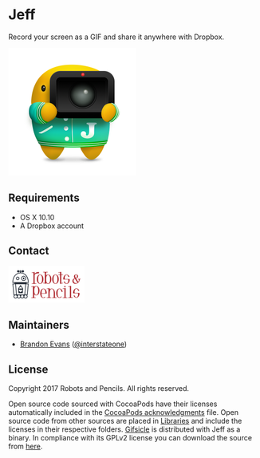 # Jeff

Record your screen as a GIF and share it anywhere with Dropbox.

<img src="JeffIcon@2x.png" width="256" height="256" />

## Requirements

- OS X 10.10
- A Dropbox account

## Contact

<a href="http://www.robotsandpencils.com"><img src="R&PLogo.png" width="153" height="74" /></a>

## Maintainers

- [Brandon Evans](https://www.github.com/interstateone) ([@interstateone](https://twitter.com/interstateone))

## License

Copyright 2017 Robots and Pencils. All rights reserved.

Open source code sourced with CocoaPods have their licenses automatically included in the [CocoaPods acknowledgments](Pods/Target%20Support%20Files/Pods/Pods-acknowledgements.markdown) file.
Open source code from other sources are placed in [Libraries](Jeff/Libraries) and include the licenses in their respective folders.
[Gifsicle](http://www.lcdf.org/gifsicle/) is distributed with Jeff as a binary. In compliance with its GPLv2 license you can download the source from [here](https://github.com/RobotsAndPencils/gifsicle/releases/tag/v1.86).